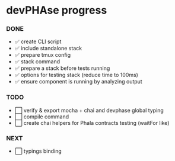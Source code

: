 # devPHAse progress

### DONE

- ✅ create CLI script
- ✅ include standalone stack
- ✅ prepare tmux config
- ✅ stack command
- ✅ prepare a stack before tests running
- ✅ options for testing stack (reduce time to 100ms)
- ✅ ensure component is running by analyzing output


### TODO

- ⬜ verify & export mocha + chai and devphase global typing
- ⬜ compile command
- ⬜ create chai helpers for Phala contracts testing (waitFor like)

### NEXT

- ⬜ typings binding


